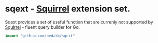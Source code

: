# sqext - [Squirrel](https://github.com/Masterminds/squirrel) extension set.

Sqext provides a set of useful function that are currenly not supported by [Squirrel](https://github.com/Masterminds/squirrel) - fluent query builder for Go.

```go
import "github.com/bedakb/sqext"
```
